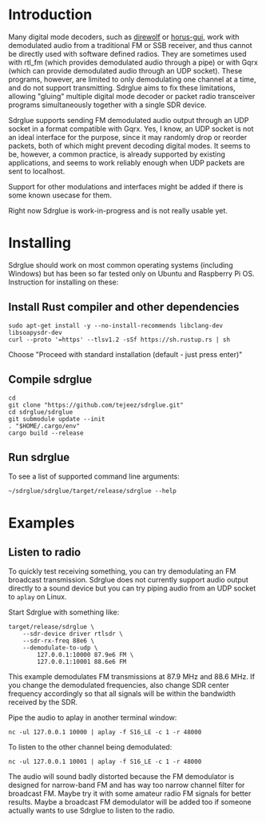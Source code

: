 # Introduction

Many digital mode decoders, such as
[direwolf](https://github.com/wb2osz/direwolf) or
[horus-gui](https://github.com/projecthorus/horus-gui),
work with demodulated audio from a traditional FM or SSB receiver,
and thus cannot be directly used with software defined radios.
They are sometimes used with rtl_fm
(which provides demodulated audio through a pipe) or with Gqrx
(which can provide demodulated audio through an UDP socket).
These programs, however, are limited to only demodulating
one channel at a time, and do not support transmitting.
Sdrglue aims to fix these limitations, allowing "gluing" multiple
digital mode decoder or packet radio transceiver programs simultaneously
together with a single SDR device.

Sdrglue supports sending FM demodulated audio output through an
UDP socket in a format compatible with Gqrx.
Yes, I know, an UDP socket is not an ideal interface for the purpose,
since it may randomly drop or reorder packets,
both of which might prevent decoding digital modes.
It seems to be, however, a common practice, is already supported
by existing applications, and seems to work reliably enough
when UDP packets are sent to localhost.

Support for other modulations and interfaces might be added
if there is some known usecase for them.

Right now Sdrglue is work-in-progress and is not really usable yet.

# Installing

Sdrglue should work on most common operating systems (including Windows)
but has been so far tested only on Ubuntu and Raspberry Pi OS.
Instruction for installing on these:

## Install Rust compiler and other dependencies

```
sudo apt-get install -y --no-install-recommends libclang-dev libsoapysdr-dev
curl --proto '=https' --tlsv1.2 -sSf https://sh.rustup.rs | sh
```

Choose "Proceed with standard installation (default - just press enter)"

## Compile sdrglue

```
cd
git clone "https://github.com/tejeez/sdrglue.git"
cd sdrglue/sdrglue
git submodule update --init
. "$HOME/.cargo/env"
cargo build --release
```

## Run sdrglue

To see a list of supported command line arguments:

```
~/sdrglue/sdrglue/target/release/sdrglue --help
```

# Examples

## Listen to radio

To quickly test receiving something, you can try demodulating an
FM broadcast transmission.
Sdrglue does not currently support audio output directly
to a sound device but you can try piping audio from an UDP socket
to `aplay` on Linux.

Start Sdrglue with something like:

```
target/release/sdrglue \
    --sdr-device driver rtlsdr \
    --sdr-rx-freq 88e6 \
    --demodulate-to-udp \
        127.0.0.1:10000 87.9e6 FM \
        127.0.0.1:10001 88.6e6 FM
```

This example demodulates FM transmissions at 87.9 MHz and 88.6 MHz.
If you change the demodulated frequencies, also change SDR center frequency
accordingly so that all signals will be within the bandwidth received
by the SDR.

Pipe the audio to aplay in another terminal window:

```
nc -ul 127.0.0.1 10000 | aplay -f S16_LE -c 1 -r 48000
```

To listen to the other channel being demodulated:

```
nc -ul 127.0.0.1 10001 | aplay -f S16_LE -c 1 -r 48000
```

The audio will sound badly distorted because the FM demodulator is designed
for narrow-band FM and has way too narrow channel filter for broadcast FM.
Maybe try it with some amateur radio FM signals for better results.
Maybe a broadcast FM demodulator will be added too if someone actually
wants to use Sdrglue to listen to the radio.
